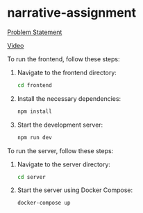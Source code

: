 # narrative-assignment


[Problem Statement](./problem_statement.pdf)


[Video](./video.mkv)


To run the frontend, follow these steps:

1. Navigate to the frontend directory:
   ```bash
   cd frontend
2. Install the necessary dependencies:
    ```bash
   npm install
3. Start the development server:
   ```bash
   npm run dev

To run the server, follow these steps:

1. Navigate to the server directory:
    ```bash
    cd server
2. Start the server using Docker Compose:
    ```bash
    docker-compose up